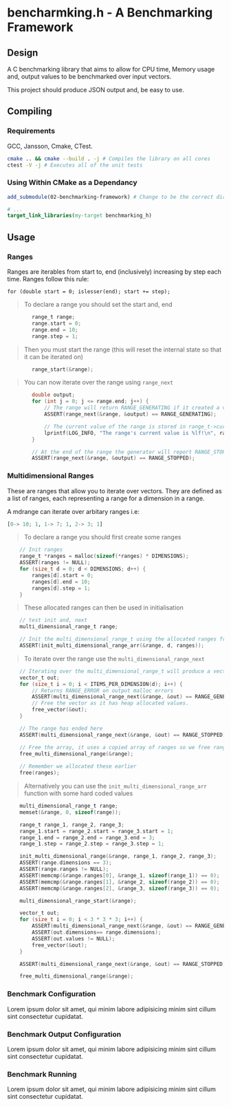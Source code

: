 # bencharmking.h - A Benchmarking Framework

## Design
A C benchmarking library that aims to allow for CPU time, Memory usage and, output values
to be benchmarked over input vectors.

This project should produce JSON output and, be easy to use.

## Compiling
### Requirements
GCC, Jansson, Cmake, CTest.

```sh
cmake .. && cmake --build . -j # Compiles the library on all cores
ctest -V -j # Executes all of the unit tests
```

### Using Within CMake as a Dependancy
```cmake
add_submodule(02-benchmarking-framework) # Change to be the correct directory

# ...
target_link_libraries(my-target benchmarking_h)
```

## Usage
### Ranges
Ranges are iterables from start to, end (inclusively) increasing by step each time. 
Ranges follow this rule:

`for (double start = 0; islesser(end); start += step);`

> To declare a range you should set the start and, end
```c
        range_t range;
        range.start = 0;
        range.end = 10;
        range.step = 1;
```

> Then you must start the range (this will reset the internal state so that it can be iterated on)
```c
        range_start(&range);
```

> You can now iterate over the range using `range_next`
```c
        double output;
        for (int j = 0; j <= range.end; j++) {
            // The range will return RANGE_GENERATING if it created a value or, RANGE_ERROR on failure
            ASSERT(range_next(&range, &output) == RANGE_GENERATING); 

            // The current value of the range is stored in range_t->current
            lprintf(LOG_INFO, "The range's current value is %lf!\n", range.current);
        }

        // At the end of the range the generator will report RANGE_STOPPED
        ASSERT(range_next(&range, &output) == RANGE_STOPPED);
```

### Multidimensional Ranges
These are ranges that allow you to iterate over vectors. They are defined as a list of ranges, each
representing a range for a dimension in a range. 

A mdrange can iterate over arbitary ranges i.e:
```py
[0-> 10; 1, 1-> 7; 1, 2-> 3; 1]
```

> To declare a range you should first create some ranges
```c
    // Init ranges
    range_t *ranges = malloc(sizeof(*ranges) * DIMENSIONS);
    ASSERT(ranges != NULL);
    for (size_t d = 0; d < DIMENSIONS; d++) {
        ranges[d].start = 0;
        ranges[d].end = 10;
        ranges[d].step = 1;
    }
```

> These allocated ranges can then be used in initialisation
```c
    // test init and, next
    multi_dimensional_range_t range;

    // Init the multi_dimensional_range_t using the allocated ranges from earlier
    ASSERT(init_multi_dimensional_range_arr(&range, d, ranges));
```

> To iterate over the range use the `multi_dimensional_range_next` 
```c
    // Iterating over the multi_dimensional_range_t will produce a vector at each iteration step
    vector_t out;
    for (size_t i = 0; i < ITEMS_PER_DIMENSION(d); i++) {
        // Returns RANGE_ERROR on output malloc errors
        ASSERT(multi_dimensional_range_next(&range, &out) == RANGE_GENERATING);
        // Free the vector as it has heap allocated values.
        free_vector(&out);
    }

    // The range has ended here
    ASSERT(multi_dimensional_range_next(&range, &out) == RANGE_STOPPED);

    // Free the array, it uses a copied array of ranges so we free ranges as well (it can be done after init tbh)
    free_multi_dimensional_range(&range);
    
    // Remember we allocated these earlier
    free(ranges);
```

> Alternatively you can use the `init_multi_dimensional_range_arr` function with some hard coded values
```c
    multi_dimensional_range_t range;
    memset(&range, 0, sizeof(range));

    range_t range_1, range_2, range_3;
    range_1.start = range_2.start = range_3.start = 1;
    range_1.end = range_2.end = range_3.end = 3;
    range_1.step = range_2.step = range_3.step = 1;

    init_multi_dimensional_range(&range, range_1, range_2, range_3);
    ASSERT(range.dimensions == 3);
    ASSERT(range.ranges != NULL);
    ASSERT(memcmp(&range.ranges[0], &range_1, sizeof(range_1)) == 0);
    ASSERT(memcmp(&range.ranges[1], &range_2, sizeof(range_2)) == 0);
    ASSERT(memcmp(&range.ranges[2], &range_3, sizeof(range_3)) == 0);

    multi_dimensional_range_start(&range);

    vector_t out;
    for (size_t i = 0; i < 3 * 3 * 3; i++) {
        ASSERT(multi_dimensional_range_next(&range, &out) == RANGE_GENERATING);
        ASSERT(out.dimensions== range.dimensions);
        ASSERT(out.values != NULL);
        free_vector(&out);
    }

    ASSERT(multi_dimensional_range_next(&range, &out) == RANGE_STOPPED);

    free_multi_dimensional_range(&range);
```

### Benchmark Configuration
Lorem ipsum dolor sit amet, qui minim labore adipisicing minim sint cillum sint consectetur cupidatat.

### Benchmark Output Configuration
Lorem ipsum dolor sit amet, qui minim labore adipisicing minim sint cillum sint consectetur cupidatat.

### Benchmark Running
Lorem ipsum dolor sit amet, qui minim labore adipisicing minim sint cillum sint consectetur cupidatat.

